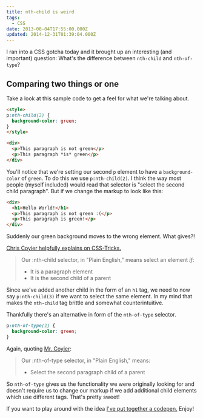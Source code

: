 ```yaml
---
title: nth-child is weird
tags:
  - CSS
date: 2013-08-04T17:55:00.000Z
updated: 2014-12-31T01:39:04.000Z
---
```


I ran into a CSS gotcha today and it brought up an interesting (and important)
question: What's the difference between `nth-child` and `nth-of-type`?

## Comparing two things or one

Take a look at this sample code to get a feel for what we're talking about.

```html
<style>
p:nth-child(2) {
  background-color: green;
}
</style>

<div>
  <p>This paragraph is not green</p>
  <p>This paragraph *is* green</p>
</div>
```

You'll notice that we're setting our second `p` element to have a
`background-color` of `green`. To do this we use `p:nth-child(2)`. I think the
way most people (myself included) would read that selector is "select the second
child paragraph". But if we change the markup to look like this:

```html
<div>
  <h1>Hello World!</h1>
  <p>This paragraph is not green :(</p>
  <p>This paragraph is green!</p>
</div>
```

Suddenly our green background moves to the wrong element. What gives?!

[Chris Coyier helpfully explains on CSS-Tricks.](http://css-tricks.com/the-difference-between-nth-child-and-nth-of-type/)

> Our :nth-child selector, in "Plain English," means select an element *if*:
> - It is a paragraph element
> - It is the second child of a parent

Since we've added another child in the form of an `h1` tag, we need to now say
`p:nth-child(3)` if we want to select the same element. In my mind that makes
the `nth-child` tag brittle and somewhat counterintuitive.

Thankfully there's an alternative in form of the `nth-of-type` selector.

```css
p:nth-of-type(2) {
  background-color: green;
}
```

Again, quoting [Mr. Coyier](http://css-tricks.com/the-difference-between-nth-child-and-nth-of-type/):

> Our :nth-of-type selector, in "Plain English," means:
> - Select the second paragraph child of a parent

So `nth-of-type` gives us the functionality we were originally looking for and
doesn't require us to change our markup if we add additional child elements
which use different tags. That's pretty sweet!

If you want to play around with the idea [I've put together a codepen.](http://codepen.io/robdodson/pen/GzuKH) Enjoy!

